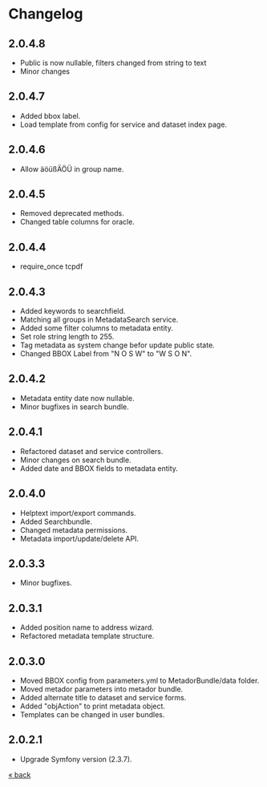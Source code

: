 # Changelog
## 2.0.4.8
* Public is now nullable, filters changed from string to text
* Minor changes

## 2.0.4.7
* Added bbox label.
* Load template from config for service and dataset index page.

## 2.0.4.6
* Allow äöüßÄÖÜ in group name.

## 2.0.4.5
* Removed deprecated methods.
* Changed table columns for oracle.

## 2.0.4.4
* require_once tcpdf

## 2.0.4.3
* Added keywords to searchfield.
* Matching all groups in MetadataSearch service.
* Added some filter columns to metadata entity.
* Set role string length to 255.
* Tag metadata as system change befor update public state.
* Changed BBOX Label from "N O S W" to "W S O N".

## 2.0.4.2
* Metadata entity date now nullable.
* Minor bugfixes in search bundle.

## 2.0.4.1
* Refactored dataset and service controllers.
* Minor changes on search bundle.
* Added date and BBOX fields to metadata entity.

## 2.0.4.0
* Helptext import/export commands.
* Added Searchbundle.
* Changed metadata permissions.
* Metadata import/update/delete API.

## 2.0.3.3
* Minor bugfixes.

## 2.0.3.1
* Added position name to address wizard.
* Refactored metadata template structure.

## 2.0.3.0
* Moved BBOX config from parameters.yml to MetadorBundle/data folder.
* Moved metador parameters into metador bundle.
* Added alternate title to dataset and service forms.
* Added "objAction" to print metadata object.
* Templates can be changed in user bundles. 

## 2.0.2.1
* Upgrade Symfony version (2.3.7).

<a href="../../../README.md">&laquo; back</a>
